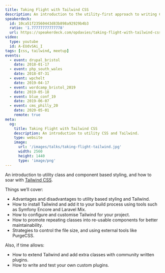 ```yaml
---
title: Taking Flight with Tailwind CSS
description: An introduction to the utility-first approach to writing CSS with a focus on the Tailwind CSS framework.
speakerdeck:
  id: 10ca51f23560443d83b898a92929b4b3
  ratio: '1.77777777777778'
  url: https://speakerdeck.com/opdavies/taking-flight-with-tailwind-css
video:
  type: youtube
  id: A-EUdvSAi_I
tags: [css, tailwind, meetup]
events:
  - event: drupal_bristol
    date: 2018-01-17
  - event: php_south_wales
    date: 2018-07-31
  - event: wpchelt
    date: 2019-04-17
  - event: wordcamp_bristol_2019
    date: 2019-05-18
  - event: blue_conf_19
    date: 2019-06-07
  - event: cms_philly_20
    date: 2020-05-01
    remote: true
meta:
  og:
    title: Taking Flight with Tailwind CSS
    description: An introduction to utility CSS and Tailwind.
    type: website
    image:
      url: '/images/talks/taking-flight-tailwind.jpg'
      width: 2560
      height: 1440
      type: 'image/png'
---
```


An introduction to utility class and component based styling, and how to soar with [Tailwind CSS][1].

Things we’ll cover:

- Advantages and disadvantages to utility based styling and Tailwind.
- How to install Tailwind and add it to your build process using tools such as Symfony Encore and Laravel Mix.
- How to configure and customise Tailwind for your project.
- How to promote repeating classes into re-usable components for better maintainability.
- Strategies to control the file size, and using external tools like PurgeCSS.

Also, if time allows:

- How to extend Tailwind and add extra classes with community written plugins.
- How to write and test your own custom plugins.

[1]: https://tailwindcss.com

